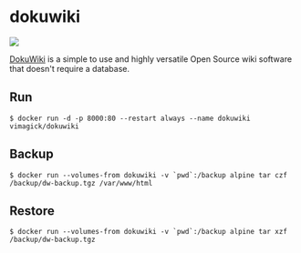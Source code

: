 dokuwiki
========

![](https://badge.imagelayers.io/vimagick/dokuwiki:latest.svg)

[DokuWiki][1] is a simple to use and highly versatile Open Source wiki software that doesn't require a database. 

## Run

```
$ docker run -d -p 8000:80 --restart always --name dokuwiki vimagick/dokuwiki
```

## Backup

```
$ docker run --volumes-from dokuwiki -v `pwd`:/backup alpine tar czf /backup/dw-backup.tgz /var/www/html
```

## Restore

```
$ docker run --volumes-from dokuwiki -v `pwd`:/backup alpine tar xzf /backup/dw-backup.tgz
```

[1]: https://www.dokuwiki.org/dokuwiki

